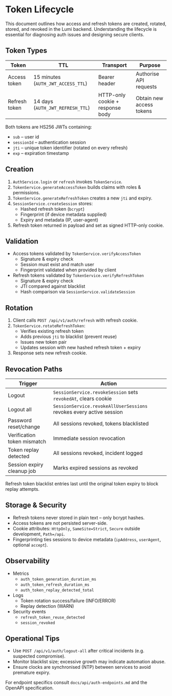 # Token Lifecycle

This document outlines how access and refresh tokens are created, rotated, stored, and revoked in
the Lumi backend. Understanding the lifecycle is essential for diagnosing auth issues and designing
secure clients.

## Token Types

| Token         | TTL                                | Transport                        | Purpose                  |
| ------------- | ---------------------------------- | -------------------------------- | ------------------------ |
| Access token  | 15 minutes (`AUTH_JWT_ACCESS_TTL`) | Bearer header                    | Authorise API requests   |
| Refresh token | 14 days (`AUTH_JWT_REFRESH_TTL`)   | HTTP-only cookie + response body | Obtain new access tokens |

Both tokens are HS256 JWTs containing:

- `sub` – user id
- `sessionId` – authentication session
- `jti` – unique token identifier (rotated on every refresh)
- `exp` – expiration timestamp

## Creation

1. `AuthService.login` or `refresh` invokes `TokenService`.
2. `TokenService.generateAccessToken` builds claims with roles & permissions.
3. `TokenService.generateRefreshToken` creates a new `jti` and expiry.
4. `SessionService.createSession` stores:
   - Hashed refresh token (`bcrypt`)
   - Fingerprint (if device metadata supplied)
   - Expiry and metadata (IP, user-agent)
5. Refresh token returned in payload and set as signed HTTP-only cookie.

## Validation

- Access tokens validated by `TokenService.verifyAccessToken`
  - Signature & expiry check
  - Session must exist and match user
  - Fingerprint validated when provided by client
- Refresh tokens validated by `TokenService.verifyRefreshToken`
  - Signature & expiry check
  - JTI compared against blacklist
  - Hash comparison via `SessionService.validateSession`

## Rotation

1. Client calls `POST /api/v1/auth/refresh` with refresh cookie.
2. `TokenService.rotateRefreshToken`:
   - Verifies existing refresh token
   - Adds previous `jti` to blacklist (prevent reuse)
   - Issues new token pair
   - Updates session with new hashed refresh token + expiry
3. Response sets new refresh cookie.

## Revocation Paths

| Trigger                     | Action                                                              |
| --------------------------- | ------------------------------------------------------------------- |
| Logout                      | `SessionService.revokeSession` sets `revokedAt`, clears cookie      |
| Logout all                  | `SessionService.revokeAllUserSessions` revokes every active session |
| Password reset/change       | All sessions revoked, tokens blacklisted                            |
| Verification token mismatch | Immediate session revocation                                        |
| Token replay detected       | All sessions revoked, incident logged                               |
| Session expiry cleanup job  | Marks expired sessions as revoked                                   |

Refresh token blacklist entries last until the original token expiry to block replay attempts.

## Storage & Security

- Refresh tokens never stored in plain text – only bcrypt hashes.
- Access tokens are not persisted server-side.
- Cookie attributes: `HttpOnly`, `SameSite=Strict`, `Secure` outside development, `Path=/api`.
- Fingerprinting ties sessions to device metadata (`ipAddress`, `userAgent`, optional `accept`).

## Observability

- Metrics
  - `auth_token_generation_duration_ms`
  - `auth_token_refresh_duration_ms`
  - `auth_token_replay_detected_total`
- Logs
  - Token rotation success/failure (INFO/ERROR)
  - Replay detection (WARN)
- Security events
  - `refresh_token_reuse_detected`
  - `session_revoked`

## Operational Tips

- Use `POST /api/v1/auth/logout-all` after critical incidents (e.g. suspected compromise).
- Monitor blacklist size; excessive growth may indicate automation abuse.
- Ensure clocks are synchronised (NTP) between services to avoid premature expiry.

For endpoint specifics consult `docs/api/auth-endpoints.md` and the OpenAPI specification.
